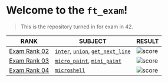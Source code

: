 # Welcome to the `ft_exam`! 
> This is the repository turned in for exam in 42.

| RANK | SUBJECT | RESULT |
| - | - | - |
| [Exam Rank 02](https://github.com/kohyounghwan/ft_exam/tree/master/Exam%20Rank%2002) | [`inter`](https://github.com/kohyounghwan/ft_exam/tree/master/Exam%20Rank%2002/inter), [`union`](https://github.com/kohyounghwan/ft_exam/tree/master/Exam%20Rank%2002/union), [`get_next_line`](https://github.com/kohyounghwan/ft_exam/tree/master/Exam%20Rank%2002/get_next_line) | ![score](https://img.shields.io/badge/100/100-5cb85c?style=for-the-badge) |
| [Exam Rank 03](https://github.com/kohyounghwan/ft_exam/tree/master/Exam%20Rank%2003) | [`micro_paint`](https://github.com/kohyounghwan/ft_exam/tree/master/Exam%20Rank%2003/micro_paint), [`mini_paint`](https://github.com/kohyounghwan/ft_exam/tree/master/Exam%20Rank%2003/mini_paint) | ![score](https://img.shields.io/badge/100/100-5cb85c?style=for-the-badge) |
| [Exam Rank 04](https://github.com/kohyounghwan/ft_exam/tree/master/Exam%20Rank%2004) | [`microshell`](https://github.com/kohyounghwan/ft_exam/tree/master/Exam%20Rank%2004/microshell) | ![score](https://img.shields.io/badge/100/100-5cb85c?style=for-the-badge) |
